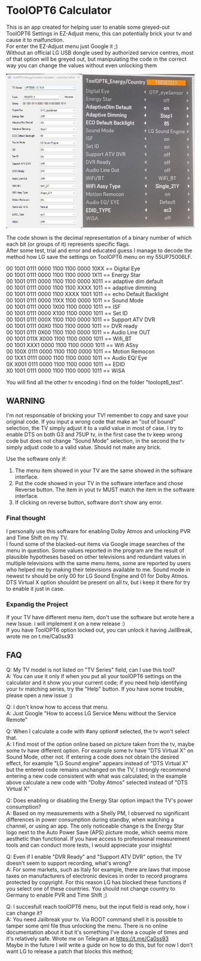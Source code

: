# ToolOPT6 Calculator


This is an app created for helping user to enable some greyed-out ToolOPT6 Settings in EZ-Adjust menu, this can potentially brick your tv and cause it to malfunction.  
For enter the EZ-Adjust menu just Google it ;)  
Without an official LG USB dongle used by authorized service centres, most of that option will be greyed out, but manipulating the code in the correct way you can change the values without even unlocking them  

![alt text](https://github.com/ca0ss/ToolOPT6-Calculator/blob/master/ToolOPT6%20example.jpg)



The code shown is the decimal representation of a binary number of which each bit (or groups of it) represents specific flags.  
After some test, trial and error and educated guess I manage to decode the method how LG save the settings on ToolOPT6 menu on my 55UP75006LF.  

00 1001 0111 0000 1100 1100 0000 10XX == Digital Eye  
00 1001 0111 0000 1100 1100 0000 1X11 == Energy Star  
00 1001 0111 0000 1100 1100 0000 X011 == adaptive dim default  
00 1001 0111 0000 1100 1100 XXXX 1011 == adaptive dimming  
00 1001 0111 0000 1100 XXXX 1001 1011 == echo Default Backlight  
00 1001 0111 0000 11XX 1100 0000 1011 == Sound Mode  
00 1001 0111 0000 1X00 1100 0000 1011 == ISF  
00 1001 0111 0000 X100 1100 0000 1011 == Set ID  
00 1001 0111 000X 1100 1100 0000 1011 == Support ATV DVR  
00 1001 0111 00X0 1100 1100 0000 1011 == DVR ready  
00 1001 0111 0X00 1100 1100 0000 1011 == Audio Line OUT  
00 1001 011X X000 1100 1100 0000 1011 == Wifi_BT  
00 1001 XXX1 0000 1100 1100 0000 1011 == Wifi ASsy  
00 100X 0111 0000 1100 1100 0000 1011 == Motion Remocon  
00 1XX1 0111 0000 1100 1100 0000 1011 == Audio EQ/ Eye  
0X X001 0111 0000 1100 1100 0000 1011 == EDID  
X0 1001 0111 0000 1100 1100 0000 1011 == WiSA  

You will find all the other tv encoding i find on the folder "toolopt6_test".


## WARNING  
I'm not responsable of bricking your TV! remember to copy and save your original code. 
If you input a wrong code that make an "out of bound" selection, the TV simply adjust it to a valid value in most of case. I try to enable DTS on both G3 and 75UP tv, in the first case the tv keep wrong code but does not change "Sound Mode" selection, in the second the tv simply adjust code to a valid value. Should not make any brick.  

Use the software only if:  
1. The menu item showed in your TV are the same showed in the software interface.  
2. Put the code showed in your TV in the software interface and chose Reverse button. The item in yout tv MUST match the item in the software interface.  
3. If clicking on reverse button, software don't show any error.  

### Final thought  
I personally use this software for enabling Dolby Atmos and unlocking PVR and Time Shift on my TV.  
I found some of the blacked-out items via Google image searches of the menu in question. Some values reported in the program are the result of plausible hypotheses based on other televisions and redundant values in multiple televisions with the same menu items, some are reported by users who helped me by making their televisions available to me.
Sound mode in newest tv should be only 00 for LG Sound Engine and 01 for Dolby Atmos. DTS Virtual X option shouldnt be present on all tv, but i keep it there for try to enable it just in case.  

### Expandig the Project  
If your TV have different menu item, don't use the software but wrote here a new Issue. i will implement it on a new release :)  
If you have ToolOPT6 option locked out, you can unlock it having JailBreak, wrote me on t.me/Ca0ss93  


## FAQ  
Q: My TV model is not listed on "TV Series" field, can I use this tool?  
A: You can use it only if when you put all your toolOPT6 settings on the calculator and it show you your current code; if you need help identifying your tv matching series, try the "Help" button. If you have some trouble, please open a new issue :)  

Q: I don't know how to access that menu.  
A: Just Google "How to access LG Service Menu without the Service Remote"  

Q: When I calculate a code with #any option# selected, the tv won't select that.  
A: I find most of the option online based on picture taken from the tv, maybe some tv have different option. For example some tv have "DTS Virtual X" on Sound Mode, other not.  If entering a code does not obtain the desired effect, for example "LG Sound engine" appears instead of "DTS Virtual X" but the entered code remains unchanged on the TV, I strongly recommend entering a new code consistent with what was calculated; in the example above calculate a new code with "Dolby Atmos" selected instead of "DTS Virtual X"

Q: Does enabling or disabling the Energy Star option impact the TV's power consumption?  
A: Based on my measurements with a Shelly PM, I observed no significant differences in power consumption during standby, when watching a channel, or using an app. The only noticeable change is the Energy Star logo next to the Auto Power Save (APS) picture mode, which seems more aesthetic than functional. If you have access to professional measurement tools and can conduct more tests, I would appreciate your insights!

Q: Even if I enable "DVR Ready" and "Support ATV DVR" option, the TV doesn't seem to support recording, what's wrong?  
A: For some markets, such as Italy for example, there are laws that impose taxes on manufacturers of electronic devices in order to record programs protected by copyright. For this reason LG has blocked these functions if you select one of these countries. You should not change country to Germany to enable PVR and Time Shift ;)

Q: I succesfull reach toolOPT6 menu, but the input field is read only, how i can change it?  
A: You need Jailbreak your tv. Via ROOT command shell it is possible to tamper some qml file thus unlocking the menu. There is no online documentation about it but it's something I've done a couple of times and it's relatively safe. Wrote me on Telegram at https://t.me/Ca0ss93  
Maybe in the future I will write a guide on how to do this, but for now I don't want LG to release a patch that blocks this method;



